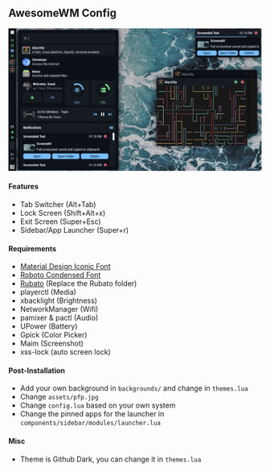 ## AwesomeWM Config
![Preview](./preview.png)

#### Features
- Tab Switcher (Alt+Tab)
- Lock Screen (Shift+Alt+x)
- Exit Screen (Super+Esc)
- Sidebar/App Launcher (Super+r)

#### Requirements
- [Material Design Iconic Font](https://zavoloklom.github.io/material-design-iconic-font/)
- [Roboto Condensed Font](https://fonts.google.com/specimen/Roboto+Condensed)
- [Rubato](https://github.com/andOrlando/rubato) (Replace the Rubato folder)
- playerctl (Media)
- xbacklight (Brightness)
- NetworkManager (Wifi)
- pamixer & pactl (Audio)
- UPower (Battery)
- Gpick (Color Picker)
- Maim (Screenshot)
- xss-lock (auto screen lock)

#### Post-Installation
- Add your own background in `backgrounds/` and change in `themes.lua`
- Change `assets/pfp.jpg`
- Change `config.lua` based on your own system
- Change the pinned apps for the launcher in `components/sidebar/modules/launcher.lua`

#### Misc
- Theme is Github Dark, you can change it in `themes.lua`
